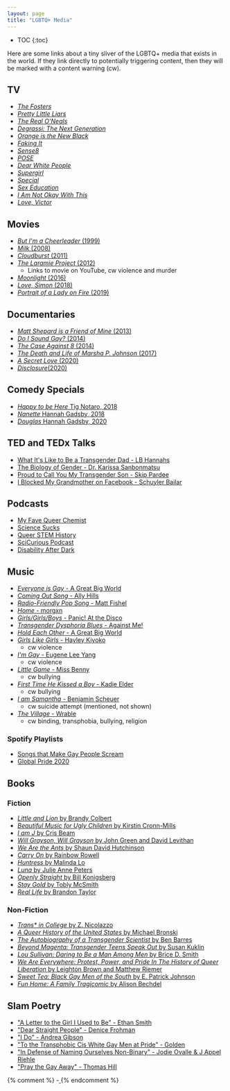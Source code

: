```yaml
---
layout: page
title: "LGBTQ+ Media"
---
```


* TOC
{:toc}

Here are some links about a tiny sliver of the LGBTQ+ media that exists in the
world.
If they link directly to potentially triggering content, then they will be
marked with a content warning (cw).

## TV
- [<i>The Fosters</i>](https://en.wikipedia.org/wiki/The_Fosters_(American_TV_series))
- [<i>Pretty Little Liars</i>](https://en.wikipedia.org/wiki/Pretty_Little_Liars)
- [<i>The Real O'Neals</i>](https://en.wikipedia.org/wiki/The_Real_O%27Neals)
- [<i>Degrassi: The Next Generation</i>](https://en.wikipedia.org/wiki/Degrassi:_The_Next_Generation)
- [<i>Orange is the New Black</i>](https://en.wikipedia.org/wiki/Orange_Is_the_New_Black)
- [<i>Faking It</i>](https://en.wikipedia.org/wiki/Faking_It_(American_TV_series))
- [<i>Sense8</i>](https://en.wikipedia.org/wiki/Sense8)
- [<i>POSE</i>](https://en.wikipedia.org/wiki/Pose_(TV_series))
- [<i>Dear White People</i>](https://en.wikipedia.org/wiki/Dear_White_People_(TV_series))
- [<i>Supergirl</i>](https://en.wikipedia.org/wiki/Supergirl_(TV_series))
- [<i>Special</i>](https://en.wikipedia.org/wiki/Special_(TV_series))
- [<i>Sex Education</i>](https://en.wikipedia.org/wiki/Sex_Education_(TV_series))
- [<i>I Am Not Okay With This</i>](https://en.wikipedia.org/wiki/I_Am_Not_Okay_with_This)
- [<i>Love, Victor</i>](https://en.wikipedia.org/wiki/Love,_Victor)

## Movies
- [<i>But I'm a Cheerleader</i> (1999)](https://en.wikipedia.org/wiki/But_I%27m_a_Cheerleader)
- [<i>Milk</i> (2008)](https://en.wikipedia.org/wiki/Milk_(2008_American_film))
- [<i>Cloudburst</i> (2011)](https://en.wikipedia.org/wiki/Cloudburst_(2011_film))
- [<i>The Laramie Project</i> (2012)](https://www.youtube.com/watch?v=u1qiTmF0p4A)
    - Links to movie on YouTube, cw violence and murder
- [<i>Moonlight</i> (2016)](https://en.wikipedia.org/wiki/Moonlight_(2016_film))
- [<i>Love, Simon</i> (2018)](https://en.wikipedia.org/wiki/Love,_Simon)
- [<i>Portrait of a Lady on Fire</i> (2019)](https://en.wikipedia.org/wiki/Portrait_of_a_Lady_on_Fire)

## Documentaries
- [<i>Matt Shepard is a Friend of Mine</i> (2013)](https://mattshepardisafriendofmine.com/)
- [<i>Do I Sound Gay?</i> (2014)](https://en.wikipedia.org/wiki/Do_I_Sound_Gay%3F)
- [<i>The Case Against 8</i> (2014)](https://en.wikipedia.org/wiki/The_Case_Against_8)
- [<i>The Death and Life of Marsha P. Johnson</i> (2017)](https://www.imdb.com/title/tt5233558/)
- [<i>A Secret Love</i> (2020)](https://en.wikipedia.org/wiki/A_Secret_Love)
- [<i>Disclosure</i>(2020)](http://www.disclosurethemovie.com/)

## Comedy Specials
- [<i>Happy to be Here</i> Tig Notaro, 2018](https://www.imdb.com/title/tt8342946/)
- [<i>Nanette</i> Hannah Gadsby, 2018](https://en.wikipedia.org/wiki/Nanette_(show))
- [<i>Douglas</i> Hannah Gadsby, 2020](https://en.wikipedia.org/wiki/Hannah_Gadsby:_Douglas)

## TED and TEDx Talks
- [What It's Like to Be a Transgender Dad - LB Hannahs](https://www.ted.com/talks/lb_hannahs_what_it_s_like_to_be_a_transgender_dad?language=en)
- [The Biology of Gender - Dr. Karissa Sanbonmatsu](https://www.ted.com/talks/karissa_sanbonmatsu_the_biology_of_gender_from_dna_to_the_brain?language=en)
- [Proud to Call You My Transgender Son - Skip Pardee](https://www.youtube.com/watch?v=GW8Plf_IXGs)
- [I Blocked My Grandmother on Facebook - Schuyler Bailar](https://www.youtube.com/watch?v=zstj8g0ctRM)

## Podcasts
- [My Fave Queer Chemist](https://www.stitcher.com/podcast/my-fave-queer-chemist/e/67457673)
- [Science Sucks](https://www.stitcher.com/podcast/science-sucks)
- [Queer STEM History](https://player.whooshkaa.com/shows/queer-stem-history)
- [SciCurious Podcast](https://www.scicurious.co.uk/)
- [Disability After Dark](https://www.stitcher.com/podcast/andrew-gurza/disabilityafterdark)

## Music
- [<i>Everyone is Gay</i> - A Great Big World](https://www.youtube.com/watch?v=0VG1bj4Lj1Q)
- [<i>Coming Out Song</i> - Ally Hills](https://www.youtube.com/watch?v=z3ECU6xtp68)
- [<i>Radio-Friendly Pop Song</i> - Matt Fishel](https://www.youtube.com/watch?v=ogsbUiSY2TU)
- [<i>Home</i> - morgxn](https://www.youtube.com/watch?v=rpbbuI2jndE)
- [<i>Girls/Girls/Boys</i> - Panic! At the Disco](https://www.youtube.com/watch?v=Yk8jV7r6VMk)
- [<i>Transgender Dysphoria Blues</i> - Against Me!](https://www.youtube.com/watch?v=9K7PWLzdzP4)
- [<i>Hold Each Other</i> - A Great Big World](https://www.youtube.com/watch?v=hx5P6WJLxHw)
- [<i>Girls Like Girls</i> - Hayley Kiyoko](https://www.youtube.com/watch?v=I0MT8SwNa_U)
    - cw violence
- [<i>I'm Gay</i> - Eugene Lee Yang](https://www.youtube.com/watch?v=qpipLfMiaYU)
    - cw violence
- [<i>Little Game</i> - Miss Benny](https://www.youtube.com/watch?v=WNr3x1kVVEc)
    - cw bullying
- [<i>First Time He Kissed a Boy</i> - Kadie Elder](https://www.youtube.com/watch?v=et8R5fZOARo)
    - cw bullying
- [<i>I am Samantha</i> - Benjamin Scheuer](https://www.youtube.com/watch?v=tQWwpzck8Tk)
    - cw suicide attempt (mentioned, not shown)
- [<i>The Village</i> - Wrable](https://www.youtube.com/watch?v=tilsrO-3gcQ)
    - cw binding, transphobia, bullying, religion

### Spotify Playlists
- [Songs that Make Gay People Scream](https://open.spotify.com/playlist/4jkkbPU4q2Fn9OAwkGoSfo?si=--kE2jdpQrm_Ar0OLfH-pA)
- [Global Pride 2020](https://open.spotify.com/playlist/0HuloRIml4hNBlJhCVWe1T?si=ifwmqehhQG6IcUteLisSuA)

## Books

### Fiction
- [<i>Little and Lion</i> by Brandy Colbert](https://www.goodreads.com/book/show/25062038-little-lion)
- [<i>Beautiful Music for Ugly Children</i> by Kirstin Cronn-Mills](https://www.goodreads.com/book/show/13221769-beautiful-music-for-ugly-children)
- [<i>I am J</i> by Cris Beam](https://www.goodreads.com/book/show/8140535-i-am-j)
- [<i>Will Grayson, Will Grayson</i> by John Green and David Levithan](https://www.goodreads.com/book/show/6567017-will-grayson-will-grayson)
- [<i>We Are the Ants</i> by Shaun David Hutchinson](https://www.goodreads.com/book/show/23677341-we-are-the-ants)
- [<i>Carry On</i> by Rainbow Rowell](https://www.goodreads.com/book/show/32768522-carry-on)
- [<i>Huntress</i> by Malinda Lo](https://www.goodreads.com/book/show/9415946-huntress)
- [<i>Luna</i> by Julie Anne Peters](https://www.goodreads.com/book/show/316445.Luna)
- [<i>Openly Straight</i> by Bill Konigsberg](https://www.goodreads.com/book/show/16100972-openly-straight)
- [<i>Stay Gold</i> by Tobly McSmith](https://www.goodreads.com/book/show/45306326-stay-gold)
- [<i>Real Life</i> by Brandon Taylor](https://www.goodreads.com/book/show/46263943-real-life)

### Non-Fiction
- [<i>Trans* in College</i> by Z. Nicolazzo](https://www.goodreads.com/book/show/30148613-trans-in-college)
- [<i>A Queer History of the United States</i> by Michael Bronski](https://www.goodreads.com/book/show/10065595-a-queer-history-of-the-united-states)
- [<i>The Autobiography of a Transgender Scientist</i> by Ben Barres](https://www.goodreads.com/book/show/39644215-the-autobiography-of-a-transgender-scientist)
- [<i>Beyond Magenta: Transgender Teens Speak Out</i> by Susan Kuklin](https://www.goodreads.com/book/show/18166920-beyond-magenta)
- [<i>Lou Sullivan: Daring to Be a Man Among Men</i> by Brice D. Smith](https://www.goodreads.com/book/show/34437299-lou-sullivan)
- [<i>We Are Everywhere: Protest, Power, and Pride In The History of Queer Liberation</i> by Leighton Brown and Matthew Riemer ](https://www.goodreads.com/book/show/41429532-we-are-everywhere)
- [<i>Sweet Tea: Black Gay Men of the South</i> by E. Patrick Johnson](https://www.goodreads.com/book/show/3328046-sweet-tea)
- [<i>Fun Home: A Family Tragicomic</i> by Alison Bechdel](https://www.goodreads.com/book/show/26135825-fun-home)

## Slam Poetry
- ["A Letter to the Girl I Used to Be" - Ethan Smith](https://www.youtube.com/watch?v=Lkn06Y8prDU)
- ["Dear Straight People" - Denice Frohman](https://www.youtube.com/watch?v=5frn8TAlew0)
- ["I Do" - Andrea Gibson](https://www.youtube.com/watch?v=GoWNnt4Fdh4)
- ["To the Transphobic Cis White Gay Men at Pride" - Golden](https://www.youtube.com/watch?v=KnXhH5yWoG8)
- ["In Defense of Naming Ourselves Non-Binary" - Jodie Ovalle & J Appel Riehle](https://www.youtube.com/watch?v=KrF3DDsMO6g&t=2m)
- ["Pray the Gay Away" - Thomas Hill](https://www.youtube.com/watch?v=iODmaVcZ0E0)

{% comment %}
-[<i> </i>]()
{% endcomment %}
